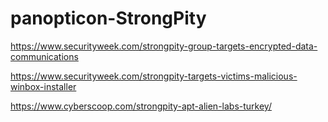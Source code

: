 # panopticon-StrongPity

https://www.securityweek.com/strongpity-group-targets-encrypted-data-communications

https://www.securityweek.com/strongpity-targets-victims-malicious-winbox-installer

https://www.cyberscoop.com/strongpity-apt-alien-labs-turkey/
